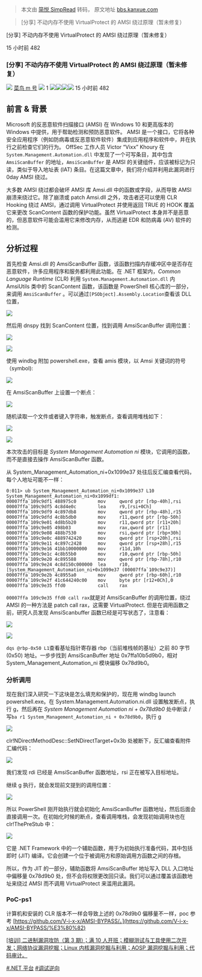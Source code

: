 > 本文由 [简悦 SimpRead](http://ksria.com/simpread/) 转码， 原文地址 [bbs.kanxue.com](https://bbs.kanxue.com/thread-281789.htm)

> [分享] 不动内存不使用 VirtualProtect 的 AMSI 绕过原理（暂未修复）

[分享] 不动内存不使用 VirtualProtect 的 AMSI 绕过原理（暂未修复）

15 小时前 482

### [分享] 不动内存不使用 VirtualProtect 的 AMSI 绕过原理（暂未修复）

 [![](http://passport.kanxue.com/upload/avatar/851/856851.png?1588830148)](user-home-856851.htm) [菜鸟 m 号](user-home-856851.htm) ![](https://bbs.kanxue.com/view/img/rank/8.png) 1  ![](http://passport.kanxue.com/pc/view/img/moon.gif)![](http://passport.kanxue.com/pc/view/img/star.gif)![](http://passport.kanxue.com/pc/view/img/star.gif)![](http://passport.kanxue.com/pc/view/img/star.gif) 15 小时前  482

前言 & 背景
-------

Microsoft 的反恶意软件扫描接口 (AMSI) 在 Windows 10 和更高版本的 Windows 中提供，用于帮助检测和预防恶意软件。 AMSI 是一个接口，它将各种安全应用程序（例如防病毒或反恶意软件软件）集成到应用程序和软件中，并在执行之前检查它们的行为。 OffSec 工作人员 Victor “Vixx” Khoury 在 `System.Management.Automation.dll` 中发现了一个可写条目，其中包含 `AmsiScanBuffer` 的地址，`AmsiScanBuffer` 是 AMSI 的关键组件，应该被标记为只读，类似于导入地址表 (IAT) 条目。在这篇文章中，我们将介绍并利用此漏洞进行 0day AMSI 绕过。

大多数 AMSI 绕过都会破坏 AMSI 库 Amsi.dll 中的函数或字段，从而导致 AMSI 崩溃来绕过它。除了崩溃或 patch Amsi.dll 之外，攻击者还可以使用 CLR Hooking 绕过 AMSI，通过调用 VirtualProtect 并使用返回 TRUE 的 HOOK 覆盖它来更改 ScanContent 函数的保护功能。虽然 VirtualProtect 本身并不是恶意的，但恶意软件可能会滥用它来修改内存，从而逃避 EDR 和防病毒 (AV) 软件的检测。

分析过程
----

首先检查 Amsi.dll 的 AmsiScanBuffer 函数，该函数扫描内存缓冲区中是否存在恶意软件，许多应用程序和服务都利用此功能。在 .NET 框架内，_Common Language_ _Runtime_ (CLR) 利用 `System.Management.Automation.dll` 内 AmsiUtils 类中的 ScanContent 函数，该函数是 PowerShell 核心库的一部分，来调用 `AmsiScanBuffer` 。可以通过`[PSObject].Assembly.Location`查看该 DLL 位置，

![](https://bbs.kanxue.com/upload/attach/202405/856851_JUTQAYV9ZSPHD6V.png)

然后用 dnspy 找到 ScanContent 位置，找到调用 AmsiScanBuffer 调用位置：

![](https://bbs.kanxue.com/upload/attach/202405/856851_5W85DP527VAWTR9.png)

![](https://bbs.kanxue.com/upload/attach/202405/856851_B2SQP2JB7M7CA6A.png)

使用 windbg 附加 powershell.exe，查看 amis 模块，以 Amsi 关键词的符号（symbol):

![](https://bbs.kanxue.com/upload/attach/202405/856851_35632VF53ZBFSAB.png)

在 AmsiScanBuffer 上设置一个断点：

![](https://bbs.kanxue.com/upload/attach/202405/856851_5P3X83KFH4UXXYX.png)

随机读取一个文件或者键入字符串，触发断点，查看调用堆栈如下：

![](https://bbs.kanxue.com/upload/attach/202405/856851_Y85P9GXZ33M6ZQ6.png)

![](https://bbs.kanxue.com/upload/attach/202405/856851_8UJYBESVVMGMK4X.png)

本次攻击的目标是 _System Management Automation ni_ 模块，它调用的函数，而不是直接去操作 AmsiScanBuffer 函数。

从 System_Management_Automation_ni+0x1099e37 处往后反汇编查看代码，每个人地址可能不一样：

```
0:011> ub System_Management_Automation_ni+0x1099e37 L10
System_Management_Automation_ni+0x1099df1:
00007ffa`109c9df1 488975c0        mov     qword ptr [rbp-40h],rsi
00007ffa`109c9df5 4c8d4e0c        lea     r9,[rsi+0Ch]
00007ffa`109c9df9 4c897db8        mov     qword ptr [rbp-48h],r15
00007ffa`109c9dfd 4c8b5db0        mov     r11,qword ptr [rbp-50h]
00007ffa`109c9e01 4d8b5b20        mov     r11,qword ptr [r11+20h]
00007ffa`109c9e05 498b03          mov     rax,qword ptr [r11]
00007ffa`109c9e08 488b7530        mov     rsi,qword ptr [rbp+30h]
00007ffa`109c9e0c 4889742420      mov     qword ptr [rsp+20h],rsi
00007ffa`109c9e11 4c897c2428      mov     qword ptr [rsp+28h],r15
00007ffa`109c9e16 41bb10000000    mov     r11d,10h
00007ffa`109c9e1c 4c8b55b0        mov     r10,qword ptr [rbp-50h]
00007ffa`109c9e20 4c895588        mov     qword ptr [rbp-78h],r10
00007ffa`109c9e24 4c8d150c000000  lea     r10,[System_Management_Automation_ni+0x1099e37 (00007ffa`109c9e37)]
00007ffa`109c9e2b 4c8955a0        mov     qword ptr [rbp-60h],r10
00007ffa`109c9e2f 41c644240c00    mov     byte ptr [r12+0Ch],0
00007ffa`109c9e35 ffd0            call    rax

```

`00007ffa 109c9e35 ffd0 call rax`就是对 AmsiScanBuffer 的调用位置，绕过 AMSI 的一种方法是 patch call rax，这需要 VirtualProtect. 但是在调用函数之前，研究人员发现 AmsiScanbuffer 函数已经是可写状态了，注意看：

![](https://bbs.kanxue.com/upload/attach/202405/856851_DBYQ9KKTDDPWAGQ.png)

![](https://bbs.kanxue.com/upload/attach/202405/856851_YPZWPEXFYR85KPK.png)

`dqs @rbp-0x50 L1`查看基址指针寄存器 rbp（当前堆栈帧的基址）之前 80 字节 (0x50) 地址。一步步找到 AmsiScanBuffer 地址 0x7ffa10b5d9b0，相对 System_Management_Automation_ni 模块偏移 0x78d9b0。

### 分析调用

现在我们深入研究一下这块是怎么填充和保护的，现在用 windbg launch powershell.exe。在 System.Management.Automation.ni.dll 设置触发断点，执行 g，然后再在 _System Management Automation ni +_ _0x78d9b0_ 处中断读 / 写`ba r1 System_Management_Automation_ni + 0x78d9b0`，执行 g

![](https://bbs.kanxue.com/upload/attach/202405/856851_74P9YW4KZ48YKA9.png)

clr!NDirectMethodDesc::SetNDirectTarget+0x3b 处被断下，反汇编查看附件汇编代码：

![](https://bbs.kanxue.com/upload/attach/202405/856851_2K4ZUH95DP4NTJP.png)

我们发现 rdi 已经是 AmsiScanBuffer 函数地址，rsi 正在被写入目标地址。

继续 g 执行，就会发现前文提到的调用位置：

![](https://bbs.kanxue.com/upload/attach/202405/856851_SY9EFQUKGMSSUPT.png)

所以 PowerShell 刚开始执行就会初始化 AmsiScanBuffer 函数地址，然后后面会直接调用一次。在初始化时候的断点，查看调用堆栈，会发现初始调用块也在 clr!ThePreStub 中：

![](https://bbs.kanxue.com/upload/attach/202405/856851_VQEPMP2KFXHM8KH.png)

它是 .NET Framework 中的一个辅助函数，用于为初始执行准备代码，其中包括即时 (JIT) 编译。它会创建一个位于被调用方和原始调用方函数之间的存根。

所以，作为 JIT 的一部分，辅助函数将 AmsiScanBuffer 地址写入 DLL 入口地址中偏移量 0x78d9b0 处，但不会将权限更改回只读。我们可以通过覆盖该函数地址来绕过 AMSI 而不调用 VirtualProtect 来滥用此漏洞。

### PoC-ps1

计算机和安装的 CLR 版本不一样会导致上述的 0x78d9b0 偏移量不一样，poc 参考 [https://github.com/V-i-x-x/AMSI-BYPASS/。](https://github.com/V-i-x-x/AMSI-BYPASS/%E3%80%82)

  

[[培训] 二进制漏洞攻防（第 3 期）；满 10 人开班；模糊测试与工具使用二次开发；网络协议漏洞挖掘；Linux 内核漏洞挖掘与利用；AOSP 漏洞挖掘与利用；代码审计。](https://www.kanxue.com/book-section_list-174.htm)

[#.NET 平台](forum-4-1-7.htm) [#调试逆向](forum-4-1-1.htm)